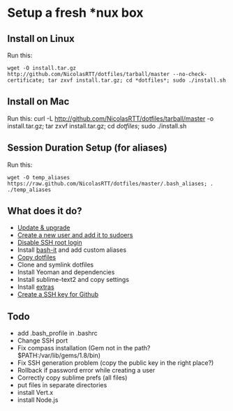 # Setup a fresh *nux box

## Install on Linux
Run this:

    wget -O install.tar.gz http://github.com/NicolasRTT/dotfiles/tarball/master --no-check-certificate; tar zxvf install.tar.gz; cd *dotfiles*; sudo ./install.sh

## Install on Mac
Run this:
    curl -L http://github.com/NicolasRTT/dotfiles/tarball/master -o install.tar.gz; tar zxvf install.tar.gz; cd *dotfiles*; sudo ./install.sh

## Session Duration Setup (for aliases)
Run this:

    wget -O temp_aliases https://raw.github.com/NicolasRTT/dotfiles/master/.bash_aliases; . ./temp_aliases

## What does it do?
- [Update & upgrade](https://github.com/NicolasRTT/dotfiles/blob/master/install.sh#L209-215)
- [Create a new user and add it to sudoers](https://github.com/NicolasRTT/dotfiles/blob/master/install.sh#L231-240)
- [Disable SSH root login](https://github.com/NicolasRTT/dotfiles/blob/master/install.sh#L243-247)
- Install [bash-it](https://github.com/revans/bash-it) and add custom aliases
- [Copy dotfiles](https://github.com/NicolasRTT/dotfiles/blob/master/install.sh#L250-263)
- Clone and symlink dotfiles
- Install Yeoman and dependencies
- Install sublime-text2 and copy settings
- Install [extras](https://github.com/NicolasRTT/dotfiles/blob/master/extra) 
- [Create a SSH key for Github](https://github.com/NicolasRTT/dotfiles/blob/master/install.sh#L114-143)


## Todo
- add .bash_profile in .bashrc
- Change SSH port
- Fix compass installation (Gem not in the path? $PATH:/var/lib/gems/1.8/bin)
- Fix SSH generation problem (copy the public key in the right place?)
- Rollback if password error while creating a user
- Correctly copy sublime prefs (all files)
- put files in separate directories
- install Vert.x
- install Node.js
